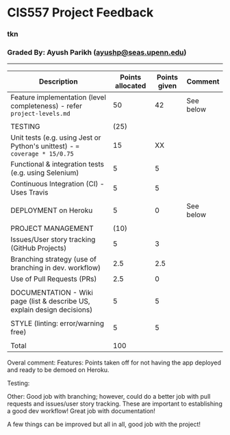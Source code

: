 
# CIS557 Project Feedback
### <web>tkn</web>
### Graded By: Ayush Parikh (ayushp@seas.upenn.edu)
---
| Description                                                                | Points allocated | Points given | Comment |
| -------------------------------------------------------------------------- | ---------------- | ------------ | ------- |
| Feature implementation (level completeness) - refer `project-levels.md`    | 50               | 42           | See below
|                                                                            |                  |              |
| TESTING                                                                    | (25)             |              |
| Unit tests (e.g. using Jest or Python's unittest) - `= coverage * 15/0.75` | 15               | XX           |
| Functional & integration tests (e.g. using Selenium)                       | 5                | 5            |
| Continuous Integration (CI) - Uses Travis                                  | 5                | 5            |
|                                                                            |                  |              |
| DEPLOYMENT on Heroku                                                       | 5                | 0            | See below
|                                                                            |                  |              |
| PROJECT MANAGEMENT                                                         | (10)             |              |
| Issues/User story tracking (GitHub Projects)                               | 5                | 3            |
| Branching strategy (use of branching in dev. workflow)                     | 2.5              | 2.5          |
| Use of Pull Requests (PRs)                                                 | 2.5              | 0            |
|                                                                            |                  |              |
| DOCUMENTATION - Wiki page (list & describe US, explain design decisions)   | 5                | 5            |
|                                                                            |                  |              |
| STYLE (linting: error/warning free)                                        | 5                | 5            |
|                                                                            |                  |              |
| Total                                                                      | 100              |              |

Overal comment: 
Features: Points taken off for not having the app deployed and ready to be demoed on Heroku. 

Testing: 

Other: Good job with branching; however, could do a better job with pull requests and issues/user story tracking. These are important 
to establishing a good dev workflow! Great job with documentation!

A few things can be improved but all in all, good job with the project!
